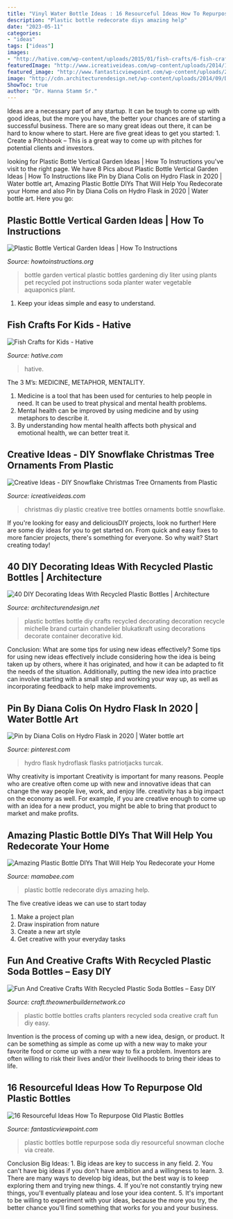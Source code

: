 ```yaml
---
title: "Vinyl Water Bottle Ideas : 16 Resourceful Ideas How To Repurpose Old Plastic Bottles"
description: "Plastic bottle redecorate diys amazing help"
date: "2023-05-11"
categories:
- "ideas"
tags: ["ideas"]
images:
- "http://hative.com/wp-content/uploads/2015/01/fish-crafts/6-fish-crafts-for-kids.jpg"
featuredImage: "http://www.icreativeideas.com/wp-content/uploads/2014/11/Creative-Ideas-DIY-Plastic-Bottle-Christmas-Tree-7.jpg"
featured_image: "http://www.fantasticviewpoint.com/wp-content/uploads/2015/11/twenty-three-diy-winter-decor-thoughts5-613x1024.jpg"
image: "http://cdn.architecturendesign.net/wp-content/uploads/2014/09/DIY-Plastic-Bottles-ideas-4-2.jpg"
ShowToc: true
author: "Dr. Hanna Stamm Sr."
---
```



Ideas are a necessary part of any startup. It can be tough to come up with good ideas, but the more you have, the better your chances are of starting a successful business. There are so many great ideas out there, it can be hard to know where to start. Here are five great ideas to get you started: 1. Create a Pitchbook – This is a great way to come up with pitches for potential clients and investors.

	

		
looking for Plastic Bottle Vertical Garden Ideas | How To Instructions you've visit to the right page. We have 8 Pics about Plastic Bottle Vertical Garden Ideas | How To Instructions like Pin by Diana Colis on Hydro Flask in 2020 | Water bottle art, Amazing Plastic Bottle DIYs That Will Help You Redecorate your Home and also Pin by Diana Colis on Hydro Flask in 2020 | Water bottle art. Here you go:
		
    
## Plastic Bottle Vertical Garden Ideas | How To Instructions

<img loading=lazy src="http://www.howtoinstructions.org/wp-content/uploads/2016/08/Plastic-Bottle-Vertical-Garden-Ideas-5.jpg" onerror="this.onerror=null;this.src='https://tse1.mm.bing.net/th?id=OIP.VhMElewHZXp521Bnb1JKJAHaKH&amp;pid=15.1';" alt="Plastic Bottle Vertical Garden Ideas | How To Instructions">

_Source: howtoinstructions.org_

>bottle garden vertical plastic bottles gardening diy liter using plants pet recycled pot instructions soda planter water vegetable aquaponics plant. 

	

1. Keep your ideas simple and easy to understand.

    
## Fish Crafts For Kids - Hative

<img loading=lazy src="http://hative.com/wp-content/uploads/2015/01/fish-crafts/6-fish-crafts-for-kids.jpg" onerror="this.onerror=null;this.src='https://tse1.mm.bing.net/th?id=OIP.UBFQOjozlXsYe8alVAVqEwHaLH&amp;pid=15.1';" alt="Fish Crafts for Kids - Hative">

_Source: hative.com_

>hative. 

	

The 3 M’s: MEDICINE, METAPHOR, MENTALITY.
1. Medicine is a tool that has been used for centuries to help people in need. It can be used to treat physical and mental health problems.
2. Mental health can be improved by using medicine and by using metaphors to describe it.
3. By understanding how mental health affects both physical and emotional health, we can better treat it.

    
## Creative Ideas - DIY Snowflake Christmas Tree Ornaments From Plastic

<img loading=lazy src="http://www.icreativeideas.com/wp-content/uploads/2014/11/Creative-Ideas-DIY-Plastic-Bottle-Christmas-Tree-7.jpg" onerror="this.onerror=null;this.src='https://tse4.mm.bing.net/th?id=OIP.M01iSdBuGMdyKTvaRMLhvwHaJ4&amp;pid=15.1';" alt="Creative Ideas - DIY Snowflake Christmas Tree Ornaments from Plastic">

_Source: icreativeideas.com_

>christmas diy plastic creative tree bottles ornaments bottle snowflake. 

	

If you're looking for easy and deliciousDIY projects, look no further! Here are some diy ideas for you to get started on. From quick and easy fixes to more fancier projects, there's something for everyone. So why wait? Start creating today!

    
## 40 DIY Decorating Ideas With Recycled Plastic Bottles | Architecture

<img loading=lazy src="http://cdn.architecturendesign.net/wp-content/uploads/2014/09/DIY-Plastic-Bottles-ideas-4-2.jpg" onerror="this.onerror=null;this.src='https://tse1.mm.bing.net/th?id=OIP.sCR2CW4LfAk_nL8GVilFPwHaJ0&amp;pid=15.1';" alt="40 DIY Decorating Ideas With Recycled Plastic Bottles | Architecture">

_Source: architecturendesign.net_

>plastic bottles bottle diy crafts recycled decorating decoration recycle michelle brand curtain chandelier blukatkraft using decorations decorate container decorative kid. 

	

Conclusion: What are some tips for using new ideas effectively?
Some tips for using new ideas effectively include considering how the idea is being taken up by others, where it has originated, and how it can be adapted to fit the needs of the situation. Additionally, putting the new idea into practice can involve starting with a small step and working your way up, as well as incorporating feedback to help make improvements.

    
## Pin By Diana Colis On Hydro Flask In 2020 | Water Bottle Art

<img loading=lazy src="https://i.pinimg.com/736x/5d/54/04/5d54044bc15a1eab49ac3dc4717f437a.jpg" onerror="this.onerror=null;this.src='https://tse3.mm.bing.net/th?id=OIP.RpXNvH_05ml9tdTHBnsWcgHaJ4&amp;pid=15.1';" alt="Pin by Diana Colis on Hydro Flask in 2020 | Water bottle art">

_Source: pinterest.com_

>hydro flask hydroflask flasks patriotjacks turcak. 

	

Why creativity is important
Creativity is important for many reasons. People who are creative often come up with new and innovative ideas that can change the way people live, work, and enjoy life. creativity has a big impact on the economy as well. For example, if you are creative enough to come up with an idea for a new product, you might be able to bring that product to market and make profits.

    
## Amazing Plastic Bottle DIYs That Will Help You Redecorate Your Home

<img loading=lazy src="https://mamabee.com/wp-content/uploads/2015/01/468.jpg" onerror="this.onerror=null;this.src='https://tse2.mm.bing.net/th?id=OIP.PhfRYTbl0Kg4LRpcRpvtrgHaEE&amp;pid=15.1';" alt="Amazing Plastic Bottle DIYs That Will Help You Redecorate your Home">

_Source: mamabee.com_

>plastic bottle redecorate diys amazing help. 

	

The five creative ideas we can use to start today
1. Make a project plan
2. Draw inspiration from nature
3. Create a new art style
4. Get creative with your everyday tasks 

    
## Fun And Creative Crafts With Recycled Plastic Soda Bottles – Easy DIY

<img loading=lazy src="https://craft.theownerbuildernetwork.co/files/2015/04/Plastic-Bottle-Planters.jpg" onerror="this.onerror=null;this.src='https://tse2.mm.bing.net/th?id=OIP.sJSqKA02J1e9GxGoMYRrZgHaFF&amp;pid=15.1';" alt="Fun And Creative Crafts With Recycled Plastic Soda Bottles – Easy DIY">

_Source: craft.theownerbuildernetwork.co_

>plastic bottle bottles crafts planters recycled soda creative craft fun diy easy. 

	

Invention is the process of coming up with a new idea, design, or product. It can be something as simple as come up with a new way to make your favorite food or come up with a new way to fix a problem. Inventors are often willing to risk their lives and/or their livelihoods to bring their ideas to life.

    
## 16 Resourceful Ideas How To Repurpose Old Plastic Bottles

<img loading=lazy src="http://www.fantasticviewpoint.com/wp-content/uploads/2015/11/twenty-three-diy-winter-decor-thoughts5-613x1024.jpg" onerror="this.onerror=null;this.src='https://tse1.mm.bing.net/th?id=OIP.17btWa1-HYDyZsqy8gBsmgHaMX&amp;pid=15.1';" alt="16 Resourceful Ideas How To Repurpose Old Plastic Bottles">

_Source: fantasticviewpoint.com_

>plastic bottles bottle repurpose soda diy resourceful snowman cloche via create. 

	

Conclusion
Big Ideas: 1. Big ideas are key to success in any field.
2. You can't have big ideas if you don't have ambition and a willingness to learn.
3. There are many ways to develop big ideas, but the best way is to keep exploring them and trying new things.
4. If you're not constantly trying new things, you'll eventually plateau and lose your idea content.
5. It's important to be willing to experiment with your ideas, because the more you try, the better chance you'll find something that works for you and your business.

